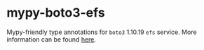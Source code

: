 # mypy-boto3-efs

Mypy-friendly type annotations for `boto3` 1.10.19 `efs` service.
More information can be found [here](https://github.com/vemel/mypy_boto3).